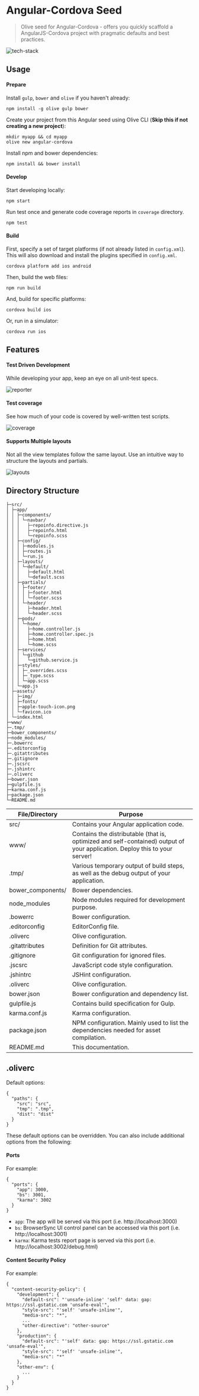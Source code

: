 # Angular-Cordova Seed

> Olive seed for Angular-Cordova - offers you quickly scaffold a AngularJS-Cordova project with pragmatic defaults and best practices.

![tech-stack][tech-stack]

## Usage

#### Prepare

Install `gulp`, `bower` and `olive` if you haven't already:
```
npm install -g olive gulp bower
```

Create your project from this Angular seed using Olive CLI (**Skip this if not creating a new project**):
```
mkdir myapp && cd myapp
olive new angular-cordova
```

Install npm and bower dependencies:
```
npm install && bower install
```

#### Develop

Start developing locally:
```
npm start
```

Run test once and generate code coverage reports in `coverage` directory.
```
npm test
```

#### Build

First, specify a set of target platforms (if not already listed in `config.xml`). This will also download and install the plugins specified in `config.xml`.
```
cordova platform add ios android
```

Then, build the web files:
```
npm run build
```

And, build for specific platforms:
```
cordova build ios
```

Or, run in a simulator:
```
cordova run ios
```

## Features

#### Test Driven Development

While developing your app, keep an eye on all unit-test specs.

![reporter][reporter-image]

#### Test coverage

See how much of your code is covered by well-written test scripts.

![coverage][coverage-image]

#### Supports Multiple layouts

Not all the view templates follow the same layout. Use an intuitive way to structure the layouts and partials.

![layouts][layouts-image]

## Directory Structure

```
├─src/
│ ├─app/
│ │ ├─components/
│ │ │ └─navbar/
│ │ │   ├─repoinfo.directive.js
│ │ │   ├─repoinfo.html
│ │ │   └─repoinfo.scss
│ │ ├─config/
│ │ │ ├─modules.js
│ │ │ ├─routes.js
│ │ │ └─run.js
│ │ ├─layouts/
│ │ │ └─default/
│ │ │   ├─default.html
│ │ │   └─default.scss
│ │ ├─partials/
│ │ │ ├─footer/
│ │ │ │ ├─footer.html
│ │ │ │ └─footer.scss
│ │ │ └─header/
│ │ │   ├─header.html
│ │ │   └─header.scss
│ │ ├─pods/
│ │ │ └─home/
│ │ │   ├─home.controller.js
│ │ │   ├─home.controller.spec.js
│ │ │   ├─home.html
│ │ │   └─home.scss
│ │ ├─services/
│ │ │ └─github
│ │ │   └─github.service.js
│ │ ├─styles/
│ │ │ ├─_overrides.scss
│ │ │ ├─_type.scss
│ │ │ └─app.scss
│ │ └─app.js
│ ├─assets/
│ │ ├─img/
│ │ ├─fonts/
│ │ ├─apple-touch-icon.png
│ │ └─favicon.ico
│ └─index.html
├─www/
├─.tmp/
├─bower_components/
├─node_modules/
├─.bowerrc
├─.editorconfig
├─.gitattributes
├─.gitignore
├─.jscsrc
├─.jshintrc
├─.oliverc
├─bower.json
├─gulpfile.js
├─karma.conf.js
├─package.json
└─README.md
```

File/Directory    | Purpose
------------------|---------
src/              | Contains your Angular application code.
www/              | Contains the distributable (that is, optimized and self-contained) output of your application. Deploy this to your server!
.tmp/             | Various temporary output of build steps, as well as the debug output of your application.
bower_components/ |	Bower dependencies.
node_modules      | Node modules required for development purpose.
.bowerrc          | Bower configuration.
.editorconfig     | EditorConfig file.
.oliverc          | Olive configuration.
.gitattributes    | Definition for Git attributes.
.gitignore        | Git configuration for ignored files.
.jscsrc           | JavaScript code style configuration.
.jshintrc         | JSHint configuration.
.oliverc          | Olive configuration.
bower.json        | Bower configuration and dependency list.
gulpfile.js       | Contains build specification for Gulp.
karma.conf.js     | Karma configuration.
package.json      | NPM configuration. Mainly used to list the dependencies needed for asset compilation.
README.md         | This documentation.

## .oliverc

Default options:
```
{
  "paths": {
    "src": "src",
    "tmp": ".tmp",
    "dist": "dist"
  }
}
```
These default options can be overridden. You can also include additional options from the following:

#### Ports

For example:
```
{
  "ports": {
    "app": 3000,
    "bs": 3001,
    "karma": 3002
  }
}
```
- `app`: The app will be served via this port (i.e. http://localhost:3000)
- `bs`: BrowserSync UI control panel can be accessed via this port (i.e. http://localhost:3001)
- `karma`: Karma tests report page is served via this port (i.e. http://localhost:3002/debug.html)

#### Content Security Policy

For example:
```
{
  "content-security-policy": {
    "development": {
      "default-src": "'unsafe-inline' 'self' data: gap: https://ssl.gstatic.com 'unsafe-eval'",
      "style-src": "'self' 'unsafe-inline'",
      "media-src": "*",
      ...
      "other-directive": "other-source"
    },
    "production": {
      "default-src": "'self' data: gap: https://ssl.gstatic.com 'unsafe-eval'",
      "style-src": "'self' 'unsafe-inline'",
      "media-src": "*"
    },
    "other-env": {
      ...
    }
  }  
}
```

[tech-stack]: https://cloud.githubusercontent.com/assets/508043/9190800/b12eb888-3fc7-11e5-97a2-2b1f44a89315.png
[reporter-image]: https://cloud.githubusercontent.com/assets/508043/9190160/172fefc4-3fc0-11e5-97a0-6d52fbb495c3.png
[coverage-image]: https://cloud.githubusercontent.com/assets/508043/9190201/8013b372-3fc0-11e5-94c5-f8cdfcc78b2b.png
[layouts-image]:https://cloud.githubusercontent.com/assets/508043/9190288/77dd3222-3fc1-11e5-891e-be8e1cbf26ed.png
